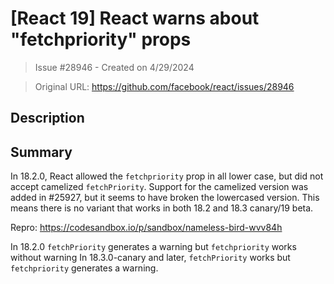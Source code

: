# [React 19] React warns about "fetchpriority" props

> Issue #28946 - Created on 4/29/2024

> Original URL: https://github.com/facebook/react/issues/28946

## Description

## Summary

In 18.2.0, React allowed the `fetchpriority` prop in all lower case, but did not accept camelized `fetchPriority`. Support for the camelized version was added in #25927, but it seems to have broken the lowercased version. This means there is no variant that works in both 18.2 and 18.3 canary/19 beta.

Repro: https://codesandbox.io/p/sandbox/nameless-bird-wvv84h

In 18.2.0 `fetchPriority` generates a warning but `fetchpriority` works without warning
In 18.3.0-canary and later, `fetchPriority` works but `fetchpriority` generates a warning. 
